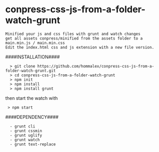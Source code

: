 # conpress-css-js-from-a-folder-watch-grunt
```
Minified your js and css files with grunt and watch changes
get all assets conpress/minified from the assets folder to a main.min.js / main.min.css
Edit the index.html css and js extension with a new file version.
```
####INSTALLATION####
```
  > git clone https://github.com/hommalex/conpress-css-js-from-a-folder-watch-grunt.git
  > cd conpress-css-js-from-a-folder-watch-grunt
  > npm init
  > npm install
  > npm install grunt
```
  then start the watch with 
 ```
  > npm start
```
####DEPENDENCY####
```
  - grunt cli
  - grunt cssmin
  - grunt uglify
  - grunt watch
  - grunt text-replace


